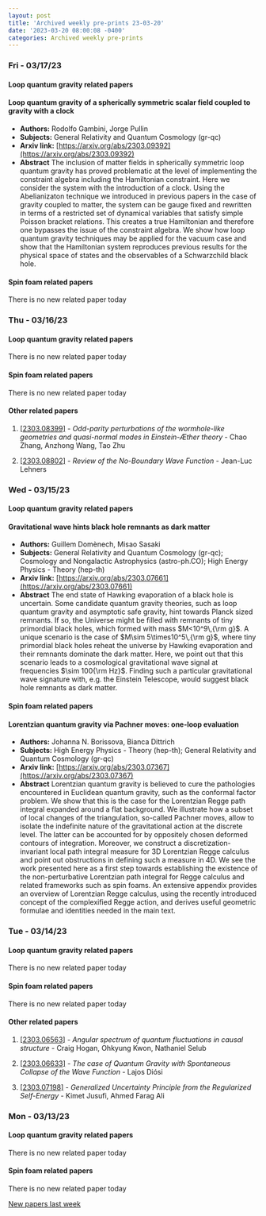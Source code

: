 ```yaml
---
layout: post
title: 'Archived weekly pre-prints 23-03-20'
date: '2023-03-20 08:00:08 -0400'
categories: Archived weekly pre-prints
---
```



### Fri - 03/17/23

#### Loop quantum gravity related papers

#### **Loop quantum gravity of a spherically symmetric scalar field coupled to  gravity with a clock**
 - **Authors:** Rodolfo Gambini, Jorge Pullin
 - **Subjects:** General Relativity and Quantum Cosmology (gr-qc)
 - **Arxiv link:** [https://arxiv.org/abs/2303.09392](https://arxiv.org/abs/2303.09392)
 - **Abstract**
 The inclusion of matter fields in spherically symmetric loop quantum gravity has proved problematic at the level of implementing the constraint algebra including the Hamiltonian constraint. Here we consider the system with the introduction of a clock. Using the Abelianizaton technique we introduced in previous papers in the case of gravity coupled to matter, the system can be gauge fixed and rewritten in terms of a restricted set of dynamical variables that satisfy simple Poisson bracket relations. This creates a true Hamiltonian and therefore one bypasses the issue of the constraint algebra. We show how loop quantum gravity techniques may be applied for the vacuum case and show that the Hamiltonian system reproduces previous results for the physical space of states and the observables of a Schwarzchild black hole. 

#### Spin foam related papers

There is no new related paper today 

### Thu - 03/16/23

#### Loop quantum gravity related papers

There is no new related paper today 

#### Spin foam related papers

There is no new related paper today 



#### Other related papers

1. [[2303.08399]](https://arxiv.org/abs/2303.08399) - *Odd-parity perturbations of the wormhole-like geometries and  quasi-normal modes in Einstein-Æther theory* - Chao Zhang, Anzhong Wang, Tao Zhu

1. [[2303.08802]](https://arxiv.org/abs/2303.08802) - *Review of the No-Boundary Wave Function* - Jean-Luc Lehners



### Wed - 03/15/23

#### Loop quantum gravity related papers

#### **Gravitational wave hints black hole remnants as dark matter**
 - **Authors:** Guillem Domènech, Misao Sasaki
 - **Subjects:** General Relativity and Quantum Cosmology (gr-qc); Cosmology and Nongalactic Astrophysics (astro-ph.CO); High Energy Physics - Theory (hep-th)
 - **Arxiv link:** [https://arxiv.org/abs/2303.07661](https://arxiv.org/abs/2303.07661)
 - **Abstract**
 The end state of Hawking evaporation of a black hole is uncertain. Some candidate quantum gravity theories, such as loop quantum gravity and asymptotic safe gravity, hint towards Planck sized remnants. If so, the Universe might be filled with remnants of tiny primordial black holes, which formed with mass $M<10^9\,{\rm g}$. A unique scenario is the case of $M\sim 5\times10^5\,{\rm g}$, where tiny primordial black holes reheat the universe by Hawking evaporation and their remnants dominate the dark matter. Here, we point out that this scenario leads to a cosmological gravitational wave signal at frequencies $\sim 100{\rm Hz}$. Finding such a particular gravitational wave signature with, e.g. the Einstein Telescope, would suggest black hole remnants as dark matter. 

#### Spin foam related papers

#### **Lorentzian quantum gravity via Pachner moves: one-loop evaluation**
 - **Authors:** Johanna N. Borissova, Bianca Dittrich
 - **Subjects:** High Energy Physics - Theory (hep-th); General Relativity and Quantum Cosmology (gr-qc)
 - **Arxiv link:** [https://arxiv.org/abs/2303.07367](https://arxiv.org/abs/2303.07367)
 - **Abstract**
 Lorentzian quantum gravity is believed to cure the pathologies encountered in Euclidean quantum gravity, such as the conformal factor problem. We show that this is the case for the Lorentzian Regge path integral expanded around a flat background. We illustrate how a subset of local changes of the triangulation, so-called Pachner moves, allow to isolate the indefinite nature of the gravitational action at the discrete level. The latter can be accounted for by oppositely chosen deformed contours of integration. Moreover, we construct a discretization-invariant local path integral measure for 3D Lorentzian Regge calculus and point out obstructions in defining such a measure in 4D. We see the work presented here as a first step towards establishing the existence of the non-perturbative Lorentzian path integral for Regge calculus and related frameworks such as spin foams. An extensive appendix provides an overview of Lorentzian Regge calculus, using the recently introduced concept of the complexified Regge action, and derives useful geometric formulae and identities needed in the main text. 

### Tue - 03/14/23

#### Loop quantum gravity related papers

There is no new related paper today 

#### Spin foam related papers

There is no new related paper today 



#### Other related papers

1. [[2303.06563]](https://arxiv.org/abs/2303.06563) - *Angular spectrum of quantum fluctuations in causal structure* - Craig Hogan, Ohkyung Kwon, Nathaniel Selub

1. [[2303.06633]](https://arxiv.org/abs/2303.06633) - *The case of Quantum Gravity with Spontaneous Collapse of the Wave  Function* - Lajos Diósi

1. [[2303.07198]](https://arxiv.org/abs/2303.07198) - *Generalized Uncertainty Principle from the Regularized Self-Energy* - Kimet Jusufi, Ahmed Farag Ali



### Mon - 03/13/23

#### Loop quantum gravity related papers

There is no new related paper today 

#### Spin foam related papers

There is no new related paper today 




[New papers last week]({{site.url}}/archived/weekly/pre-prints/2023/03/13/archived_weekly_papers.html)